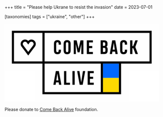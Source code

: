 +++
title = "Please help Ukrane to resist the invasion"
date = 2023-07-01

[taxonomies]
tags = ["ukraine", "other"]
+++

<img src="/images/comebackalive-logo.png">

Please donate to [Come Back Alive](https://savelife.in.ua/en) foundation.
